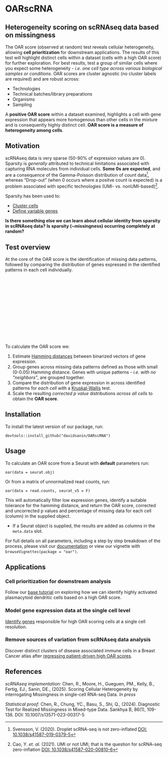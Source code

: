# OARscRNA

## Heterogeneity scoring on scRNAseq data based on missingness

The OAR score (observed at random) test reveals cellular heterogeneity, allowing **cell prioritization** for downstream applications. The results of this test will highlight distinct cells within a dataset (cells with a high OAR score) for further exploration. For best results, test a group of similar cells where you expect some heterogeneity - *i.e. one cell type across various biological samples or conditions*. OAR scores are cluster agnostic (no cluster labels are required) and are robust across:

-   Technologies
-   Technical batches/library preparations
-   Organisms
-   Sampling

A **positive OAR score** within a dataset examined, highlights a cell with gene expression that appears more homogenous than other cells in the mixture and is consequently highly distinct cell. **OAR score is a measure of heterogeneity among cells**.

## Motivation

scRNAseq data is very sparse (50-90% of expression values are 0). Sparsity is *generally* attributed to technical limitations associated with capturing RNA molecules from individual cells. **Some 0s are expected**, and are a consequence of the Gamma-Poisson distribution of count data[^readme-1], whereas “Drop-out” (when 0 occurs where a positve count is expected) is a problem associated with specific technologies (UMI- vs. nonUMI-based)[^readme-2].

[^readme-1]: Svensson, V. (2020). Droplet scRNA-seq is not zero-inflated [DOI: 10.1038/s41587-019-0379-5](https://www.nature.com/articles/s41587-019-0379-5)

[^readme-2]: Cao, Y. *et. al.* (2021). UMI or not UMI, that is the question for scRNA-seq zero-inflation [DOI: 10.1038/s41587-020-00810-6](https://www.nature.com/articles/s41587-020-00810-6)

Sparsity has been used to:

-   [Cluster cells](https://doi.org/10.1038/s41467-020-14976-9)
-   [Define variable genes](https://academic.oup.com/bioinformatics/article/35/16/2865/5258099)

**Is there something else we can learn about cellular identity from sparsity in scRNAseq data?** **Is sparsity (\~missingness) occurring completely at random?**

## Test overview

At the core of the OAR score is the identification of missing data patterns, followed by comparing the distribution of genes expressed in the identified patterns in each cell individually.

<img scr="images/test_OV.png" height="200"/>

To calculate the OAR score we:

1.  Estimate [Hamming distances](https://en.wikipedia.org/wiki/Hamming_distance) between binarized vectors of gene expression.
2.  Group genes across missing data patterns defined as those with small (0-0.05) Hamming distance. Genes with unique patterns *- i.e. with no "neighbors"*, are grouped together.
3.  Compare the distribution of gene expression in across identified patterns for *each cell* with a [Kruskal-Wallis](https://en.wikipedia.org/wiki/Kruskal%E2%80%93Wallis_test) test.
4.  Scale the resulting *corrected p value* distributions *across all cells* to obtain the **OAR score**.

## Installation

To install the latest version of our package, run:

`devtools::install_github("davidsanin/OARscRNA")`

## Usage

To calculate an OAR score from a Seurat with **default** parameters run:

`oar(data = seurat.obj)`

Or from a matrix of unnormalized read counts, run:

`oar(data = read.counts, seurat_v5 = F)`

This will automatically filter low expression genes, identify a suitable tolerance for the hamming distance, and return the OAR score, corrected and uncorrected p values and percentage of missing data for each cell (column) in the supplied object.

-   If a Seurat object is supplied, the results are added as columns in the `meta.data` slot.

For full details on all parameters, including a step by step breakdown of the process, please visit our [documentation](https://oar.readthedocs.io) or view our vignette with `browseVignettes(package = "oar")`.

## Applications

### Cell prioritization for downstream analysis

Follow our [base tutorial](https://oar.readthedocs.io/pDCs) on exploring how we can identify highly activated plasmacytoid dendritic cells based on a high OAR score.

### Model gene expression data at the single cell level

[Identify genes](https://oar.readthedocs.io/Gene_expression) responsible for high OAR scoring cells at a single cell resolution.

### Remove sources of variation from scRNAseq data analysis

Discover distinct clusters of disease associated immune cells in a Breast Cancer atlas after [regressing patient-driven high OAR scores](https://oar.readthedocs.io/signal_regression).

## References

*scRNAseq implementation:* Chen, R., Moore, H., Gueguen, PM., Kelly, B., Fertig, EJ., Sanin, DE., (2025). Scoring Cellular Heterogeneity by interrogating Missingness in single-cell RNA-seq Data. *In press*

*Statistical proof:* Chen, R., Chung, YC., Basu, S., Shi, Q., (2024). Diagnostic Test for Realized Missingness in Mixed-type Data. Sankhya B, 86(1), 109-138. DOI: 10.1007/s13571-023-00317-5
